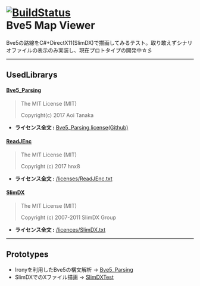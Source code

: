 [![BuildStatus](https://travis-ci.org/aoisupersix/tokyo.aoisupersix.bve5MapViewer.svg?branch=master)](https://travis-ci.org/aoisupersix/tokyo.aoisupersix.bve5MapViewer)  
Bve5 Map Viewer
===
Bve5の路線をC#+DirectX11(SlimDX)で描画してみるテスト。取り敢えずシナリオファイルの表示のみ実装し、現在プロトタイプの開発中☆彡

---

## UsedLibrarys
#### [Bve5_Parsing](https://github.com/aoisupersix/Bve5_Parsing)
> The MIT License (MIT)
>
> Copyright(c) 2017 Aoi Tanaka

* **ライセンス全文 :** [Bve5_Parsing license(Github)](https://github.com/aoisupersix/Bve5_Parsing/blob/master/License.md)

#### [ReadJEnc](https://github.com/hnx8/ReadJEnc)
> The MIT License (MIT)
>
> Copyright (c) 2017 hnx8

* **ライセンス全文 :** [/licenses/ReadJEnc.txt](./licenses/ReadJEnc.txt)

#### [SlimDX](https://slimdx.org/)
> The MIT License (MIT)
>
> Copyright (c) 2007-2011 SlimDX Group

* **ライセンス全文 :** [/licences/SlimDX.txt](./licenses/SlimDX.txt)



---

## Prototypes
+ Ironyを利用したBve5の構文解析 -> [Bve5_Parsing](https://github.com/aoisupersix/Bve5_Parsing)
+ SlimDXでのXファイル描画 -> [SlimDXTest](https://github.com/aoisupersix/SlimDXTest)
